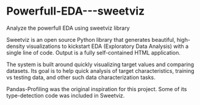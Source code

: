 # Powerfull-EDA---sweetviz
Analyze the powerfull EDA using sweetviz library

Sweetviz is an open source Python library that generates beautiful, high-density visualizations to kickstart EDA (Exploratory Data Analysis) with a single line of code. Output is a fully self-contained HTML application.

The system is built around quickly visualizing target values and comparing datasets. Its goal is to help quick analysis of target characteristics, training vs testing data, and other such data characterization tasks.

Pandas-Profiling was the original inspiration for this project. Some of its type-detection code was included in Sweetviz.
